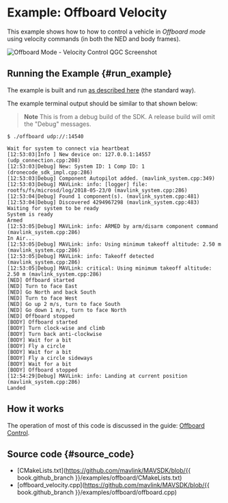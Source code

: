 # Example: Offboard Velocity

This example shows how to how to control a vehicle in *Offboard mode* using velocity commands (in both the NED and body frames).

![Offboard Mode - Velocity Control QGC Screenshot](../../../assets/examples/offboard_mode/qgc_offboard_velocity.png)


## Running the Example {#run_example}

The example is built and run [as described here](../examples/README.md#trying_the_examples) (the standard way).

The example terminal output should be similar to that shown below:

> **Note** This is from a debug build of the SDK.
  A release build will omit the "Debug" messages.

```
$ ./offboard udp://:14540
```
```
Wait for system to connect via heartbeat
[12:53:03|Info ] New device on: 127.0.0.1:14557 (udp_connection.cpp:208)
[12:53:03|Debug] New: System ID: 1 Comp ID: 1 (dronecode_sdk_impl.cpp:286)
[12:53:03|Debug] Component Autopilot added. (mavlink_system.cpp:349)
[12:53:03|Debug] MAVLink: info: [logger] file: rootfs/fs/microsd/log/2018-05-23/0 (mavlink_system.cpp:286)
[12:53:04|Debug] Found 1 component(s). (mavlink_system.cpp:481)
[12:53:04|Debug] Discovered 4294967298 (mavlink_system.cpp:483)
Waiting for system to be ready
System is ready
Armed
[12:53:05|Debug] MAVLink: info: ARMED by arm/disarm component command (mavlink_system.cpp:286)
In Air...
[12:53:05|Debug] MAVLink: info: Using minimum takeoff altitude: 2.50 m (mavlink_system.cpp:286)
[12:53:05|Debug] MAVLink: info: Takeoff detected (mavlink_system.cpp:286)
[12:53:05|Debug] MAVLink: critical: Using minimum takeoff altitude: 2.50 m (mavlink_system.cpp:286)
[NED] Offboard started
[NED] Turn to face East
[NED] Go North and back South
[NED] Turn to face West
[NED] Go up 2 m/s, turn to face South
[NED] Go down 1 m/s, turn to face North
[NED] Offboard stopped
[BODY] Offboard started
[BODY] Turn clock-wise and climb
[BODY] Turn back anti-clockwise
[BODY] Wait for a bit
[BODY] Fly a circle
[BODY] Wait for a bit
[BODY] Fly a circle sideways
[BODY] Wait for a bit
[BODY] Offboard stopped
[12:54:29|Debug] MAVLink: info: Landing at current position (mavlink_system.cpp:286)
Landed
```

## How it works

The operation of most of this code is discussed in the guide: [Offboard Control](../guide/offboard.md).

## Source code {#source_code}

- [CMakeLists.txt](https://github.com/mavlink/MAVSDK/blob/{{ book.github_branch }}/examples/offboard/CMakeLists.txt)
- [offboard_velocity.cpp](https://github.com/mavlink/MAVSDK/blob/{{ book.github_branch }}/examples/offboard/offboard.cpp)
